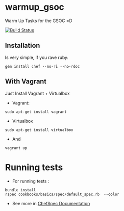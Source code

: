 # warmup_gsoc

Warm Up Tasks for the GSOC =D

[![Build Status](https://travis-ci.org/thiagovsk/warmup_gsoc.svg?branch=master)](https://travis-ci.org/thiagovsk/warmup_gsoc)

## Installation

Is very simple, if you rave ruby:

```
gem install chef --no-ri --no-rdoc
```

## With Vagrant

Just Install Vagrant + Virtualbox

- Vagrant:

```
sudo apt-get install vagrant

```
- Virtualbox

```
sudo apt-get install virtualbox

```
- And

```
vagrant up
```

# Running tests

- For running tests :

```
bundle install
rspec cookbooks/basics/spec/default_spec.rb  --color
```

- See more in [ChefSpec Documentation](https://docs.chef.io/chefspec.html)

